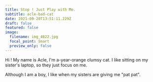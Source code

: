 ```yaml
---
title: Stop ! Just Play with Me.
subtitle: acle-bad-cat
date: 2021-09-20T13:51:11.229Z
draft: false
featured: false
image:
  filename: img_4822.jpg
  focal_point: Smart
  preview_only: false
---
```

Hi ! My name is Acle, I'm  a-year-orange clumsy cat. I like sitting on my sister's laptop, so they just focus on me. 

Although I am a boy,  I like when my sisters are giving me "pat pat".